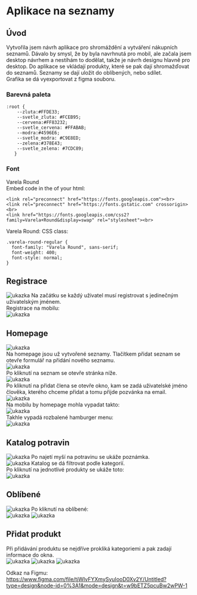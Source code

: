 # Aplikace na seznamy
## Úvod
Vytvořila jsem návrh aplikace pro shromáždění a vytváření nákupních seznamů. Dávalo by smysl, že by byla navrhnutá pro mobil, ale začala jsem desktop návrhem a nestíhám to dodělat, takže je návrh designu hlavně pro desktop. Do aplikace se vkládají produkty, které se pak dají shromažďovat do seznamů. Seznamy se dají uložit do oblíbených, nebo sdílet. <br>
Grafika se dá vyexportovat z figma souboru.
### Barevná paleta
```
:root {
    --zluta:#FFDE33;
    --svetle_zluta: #FCEB95;
    --cervena:#FF83232;
    --svetle_cervena: #FFABAB;
    --modra:#4596E6;
    --svetle_modra: #C9E8ED;
    --zelena:#378E43;
    --svetle_zelena: #7CDC89;
   }
```


### Font
Varela Round<br>
Embed code in the <head> of your html:<br>
```
<link rel="preconnect" href="https://fonts.googleapis.com"><br>
<link rel="preconnect" href="https://fonts.gstatic.com" crossorigin><br>
<link href="https://fonts.googleapis.com/css2?family=Varela+Round&display=swap" rel="stylesheet"><br>
```
Varela Round: CSS class:<br>
```
.varela-round-regular {
  font-family: "Varela Round", sans-serif;
  font-weight: 400;
  font-style: normal;
}
```
## Registrace
![ukazka](https://github.com/pslib-cz/2023-l4-web-mockupapp-klara-novakova/blob/main/uk%C3%A1zkov%C3%A9%20obr%C3%A1zky/Desktop%20-%2019.jpg)
Na začátku se každý uživatel musí registrovat s jedinečným uživatelským jménem.<br>
Registrace na mobilu:<br>
![ukazka](https://github.com/pslib-cz/2023-l4-web-mockupapp-klara-novakova/blob/main/uk%C3%A1zkov%C3%A9%20obr%C3%A1zky/Android%20Small%20-%201.jpg)
 ## Homepage
![ukazka](https://github.com/pslib-cz/2023-l4-web-mockupapp-klara-novakova/blob/main/uk%C3%A1zkov%C3%A9%20obr%C3%A1zky/Desktop%20-%207.jpg)<br>
Na homepage jsou už vytvořené seznamy. Tlačítkem přidat seznam se otevře formulář na přidání nového seznamu.<br>
![ukazka](https://github.com/pslib-cz/2023-l4-web-mockupapp-klara-novakova/blob/main/uk%C3%A1zkov%C3%A9%20obr%C3%A1zky/Desktop%20-%2010.jpg)<br>
Po kliknutí na seznam se otevře stránka níže.<br>
![ukazka](https://github.com/pslib-cz/2023-l4-web-mockupapp-klara-novakova/blob/main/uk%C3%A1zkov%C3%A9%20obr%C3%A1zky/Desktop%20-%2011.jpg)<br>
Po kliknutí na přidat člena se otevře okno, kam se zadá uživatelské jméno člověka, kterého chceme přidat a tomu přijde pozvánka na email.<br>
![ukazka](https://github.com/pslib-cz/2023-l4-web-mockupapp-klara-novakova/blob/main/uk%C3%A1zkov%C3%A9%20obr%C3%A1zky/Desktop%20-%2018.jpg)<br>
Na mobilu by homepage mohla vypadat takto:<br>
![ukazka](https://github.com/pslib-cz/2023-l4-web-mockupapp-klara-novakova/blob/main/uk%C3%A1zkov%C3%A9%20obr%C3%A1zky/Android%20Small%20-%202.jpg) <br>
Takhle vypadá rozbalené hamburger menu:<br>
![ukazka](https://github.com/pslib-cz/2023-l4-web-mockupapp-klara-novakova/blob/main/uk%C3%A1zkov%C3%A9%20obr%C3%A1zky/Android%20Small%20-%203.jpg)<br>
 ## Katalog potravin
 ![ukazka](https://github.com/pslib-cz/2023-l4-web-mockupapp-klara-novakova/blob/main/uk%C3%A1zkov%C3%A9%20obr%C3%A1zky/Desktop%20-%202.jpg)
 Po najetí myší na potravinu se ukáže poznámka.<br>
 ![ukazka](https://github.com/pslib-cz/2023-l4-web-mockupapp-klara-novakova/blob/main/uk%C3%A1zkov%C3%A9%20obr%C3%A1zky/Desktop%20-%2020.jpg)
 Katalog se dá filtrovat podle kategorií.<br>
Po kliknutí na jednotlivé produkty se ukáže toto: <br>
![ukazka](https://github.com/pslib-cz/2023-l4-web-mockupapp-klara-novakova/blob/main/uk%C3%A1zkov%C3%A9%20obr%C3%A1zky/Desktop%20-%2013.jpg)
## Oblíbené
![ukazka](https://github.com/pslib-cz/2023-l4-web-mockupapp-klara-novakova/blob/main/uk%C3%A1zkov%C3%A9%20obr%C3%A1zky/Desktop%20-%2012.jpg)
Po kliknutí na oblíbené:<br>
![ukazka](https://github.com/pslib-cz/2023-l4-web-mockupapp-klara-novakova/blob/main/uk%C3%A1zkov%C3%A9%20obr%C3%A1zky/Desktop%20-%2014.jpg)
![ukazka](https://github.com/pslib-cz/2023-l4-web-mockupapp-klara-novakova/blob/main/uk%C3%A1zkov%C3%A9%20obr%C3%A1zky/Desktop%20-%2015.jpg)
## Přidat produkt
Při přidávání produktu se nejdříve prokliká kategoriemi a pak zadají informace do okna.<br>
![ukazka](https://github.com/pslib-cz/2023-l4-web-mockupapp-klara-novakova/blob/main/uk%C3%A1zkov%C3%A9%20obr%C3%A1zky/Desktop%20-%201.jpg)
![ukazka](https://github.com/pslib-cz/2023-l4-web-mockupapp-klara-novakova/blob/main/uk%C3%A1zkov%C3%A9%20obr%C3%A1zky/Desktop%20-%208.jpg)
![ukazka](https://github.com/pslib-cz/2023-l4-web-mockupapp-klara-novakova/blob/main/uk%C3%A1zkov%C3%A9%20obr%C3%A1zky/Desktop%20-%209.jpg)

Odkaz na Figmu:
https://www.figma.com/file/tjWIvFYXmySyuIooD0Xv2Y/Untitled?type=design&node-id=0%3A1&mode=design&t=w9bETZ5pcuBw2wPW-1
